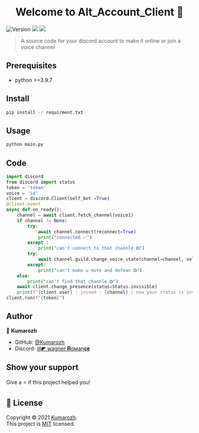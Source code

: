 <h1 align="center">Welcome to Alt_Account_Client 👋</h1>
<p>
  <img alt="Version" src="https://img.shields.io/badge/version-1.0.0-blue.svg?cacheSeconds=2592000" />
  <img src="https://img.shields.io/badge/pyhton-3.9.7-blue" />
  <img src="https://img.shields.io/badge/author-Kumarozh-lightgrey" />
</p>

> A source code for your discord account to make it online or join a voice channel 

## Prerequisites

- python >=3.9.7

## Install

```sh
pip install -r requirment.txt
```

## Usage

```sh
python main.py
```

## Code

```python 
import discord
from discord import status 
token = 'token'
voice = 'id' 
client = discord.Client(self_bot =True)
@client.event
async def on_ready():
    channel = await client.fetch_channel(voice1)
    if channel != None:
        try:
            await channel.connect(reconnect=True)
            print("connected ✅")
        except :
            print("can't connect to that channle ❎")
        try:
            await channel.guild.change_voice_state(channel=channel, self_mute = True, self_deaf=True)
        except:
            print("can't make u mute and defean ❎")
    else: 
        print("can't find that channle ❎")
    await client.change_presence(status=Status.invisible)
    print(f"{client.user} : joined : {channel} / now your status is invisible")
client.run(f"{token}")
```

## Author

👤 **Kumarozh**

* GitHub: [@Kumarozh](https://github.com/Kumarozh)
* Discord: [@◤ wagner 𝐑𝗈мaη𝐜𝐞](https://discordapp.com/users/867431299673620500/)

## Show your support

Give a ⭐️ if this project helped you!

## 📝 License

Copyright © 2021 [Kumarozh](https://github.com/Kumarozh).<br />
This project is [MIT](https://en.wikipedia.org/wiki/MIT_License) licensed.
